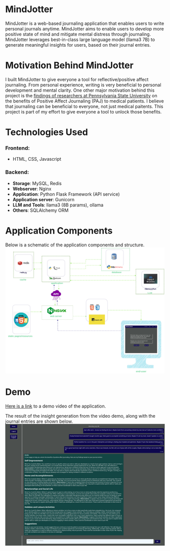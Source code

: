 # MindJotter
MindJotter is a web-based journaling application that enables users to write personal journals anytime. MindJotter aims to enable users to develop more positive state of mind and mitigate mental distress through journaling.
MindJotter leverages best-in-class large language model (llama3 7B) to generate meaningful insights for users, based on their journal entries.

# Motivation Behind MindJotter
I built MindJotter to give everyone a tool for reflective/positive affect journaling. From personal experience, writing is
very beneficial to personal development and mental clarity. One other major motivation behind this project is the [findings of researchers
at Pennsylvania State University](https://www.ncbi.nlm.nih.gov/pmc/articles/PMC6305886/) on the benefits of Positive Affect Journaling (PAJ) to medical patients. I believe that journaling can be beneficial to everyone,
not just medical paitents. This project is part of my effort to give everyone a tool to unlock those benefits.

# Technologies Used
### Frontend:
- HTML, CSS, Javascript
### Backend:
- **Storage**: MySQL, Redis
- **Webserver**: Nginx
- **Application**: Python Flask Framework (API service)
- **Application server**: Gunicorn
- **LLM and Tools**: llama3 (8B params), ollama
- **Others**: SQLAlchemy ORM

# Application Components
Below is a schematic of the application components and structure.
![Mindjotter application schematic](./documents/Mindjotter_flow.jpg)

# Demo
[Here is a link](https://www.veed.io/view/e1b6d471-62b9-4a9f-ad12-b6117553bece?panel=share) to a demo video of the application.

The result of the insight generation from the video demo, along with the journal entries are shown below.
![Mindjotter demo result](./documents/Mindjotter.png)
